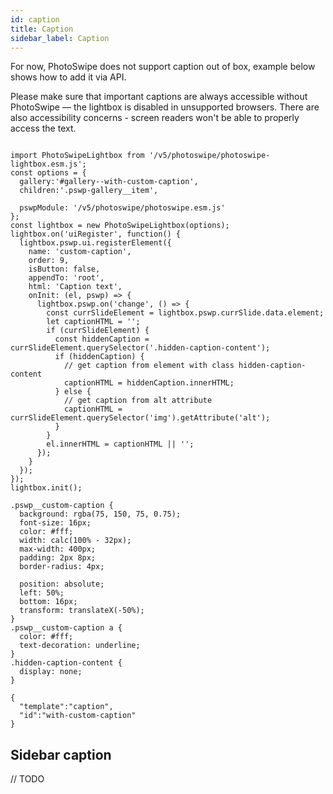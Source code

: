 ```yaml
---
id: caption
title: Caption
sidebar_label: Caption
---
```


For now, PhotoSwipe does not support caption out of box, example below shows how to add it via API.

Please make sure that important captions are always accessible without PhotoSwipe — the lightbox is disabled in unsupported browsers. There are also accessibility concerns - screen readers won't be able to properly access the text.


<!-- PhotoSwipe example block START -->
<div class="pswp-example">

```pswp_example js

import PhotoSwipeLightbox from '/v5/photoswipe/photoswipe-lightbox.esm.js';
const options = {
  gallery:'#gallery--with-custom-caption',
  children:'.pswp-gallery__item',
  
  pswpModule: '/v5/photoswipe/photoswipe.esm.js'
};
const lightbox = new PhotoSwipeLightbox(options);
lightbox.on('uiRegister', function() {
  lightbox.pswp.ui.registerElement({
    name: 'custom-caption',
    order: 9,
    isButton: false,
    appendTo: 'root',
    html: 'Caption text',
    onInit: (el, pswp) => {
      lightbox.pswp.on('change', () => {
        const currSlideElement = lightbox.pswp.currSlide.data.element;
        let captionHTML = '';
        if (currSlideElement) {
          const hiddenCaption = currSlideElement.querySelector('.hidden-caption-content');
          if (hiddenCaption) {
            // get caption from element with class hidden-caption-content
            captionHTML = hiddenCaption.innerHTML;
          } else {
            // get caption from alt attribute
            captionHTML = currSlideElement.querySelector('img').getAttribute('alt');
          }
        }
        el.innerHTML = captionHTML || '';
      });
    }
  });
});
lightbox.init();

```

```pswp_example css
.pswp__custom-caption {
  background: rgba(75, 150, 75, 0.75);
  font-size: 16px;
  color: #fff;
  width: calc(100% - 32px);
  max-width: 400px;
  padding: 2px 8px;
  border-radius: 4px;

  position: absolute;
  left: 50%;
  bottom: 16px;
  transform: translateX(-50%);
}
.pswp__custom-caption a {
  color: #fff;
  text-decoration: underline;
}
.hidden-caption-content {
  display: none;
}
```



```pswp_example gallery
{ 
  "template":"caption",
  "id":"with-custom-caption"
}
```

</div> 
<!-- PhotoSwipe example block END -->

## Sidebar caption

// TODO